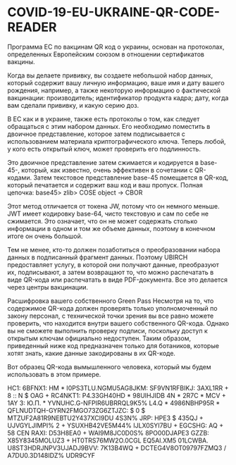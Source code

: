 # COVID-19-EU-UKRAINE-QR-CODE-READER

Программа ЕС по вакцинам
QR код о украины, основан на протоколах, определенных Европейским союзом в отношении сертификатов вакцины.


Когда вы делаете прививку, вы создаете небольшой набор данных, который содержит вашу личную информацию, ваше имя и дату вашего рождения, например, а также некоторую информацию о фактической вакцинации: производитель; идентификатор продукта кадра; дату, когда вам сделали прививку, и какую серию доз.


В ЕС как и в украине, также есть протоколы о том, как следует обращаться с этим набором данных. Его необходимо поместить в двоичное представление, которое затем подписывается с использованием материала криптографического ключа. Теперь любой, у кого есть открытый ключ, может проверить его подлинность.


Это двоичное представление затем сжимается и кодируется в base-45-, который, как известно, очень эффективен в сочетании с QR-кодами. Затем текстовое представление base-45 помещается в QR-код, который печатается и содержит ваш код и ваш пропуск. Полная цепочка:
base45> zlib> COSE object -> CBOR



Этот метод отличается от токена JW, потому что он немного меньше. JWT имеет кодировку base-64, чисто текстовую и сам по себе не сжимается. Это означает, что он не может содержать столько информации в одном и том же объеме данных, поэтому в конечном итоге он очень большой.



Тем не менее, кто-то должен позаботиться о преобразовании набора данных в подписанный фрагмент данных. Поэтому UBIRCH предоставляет услугу, в которой они получают данные, преобразуют их, подписывают, а затем возвращают то, что можно распечатать в виде QR-кода или распечатать в виде PDF-документа. Все это делается через центры вакцинации.


Расшифровка вашего собственного Green Pass
Несмотря на то, что содержимое QR-кода должен проверять только уполномоченный по закону персонал, с технической точки зрения вы все равно можете проверить, что находится внутри вашего собственного QR-кода. Однако вы не сможете выполнить проверку подписи, поскольку доступ к открытым ключам официально недоступен. Таким образом, приведенный ниже код предназначен только для ботаников, которые хотят знать, какие данные закодированы в их QR-коде.





Вот образец QR-кода вымышленного человека, который мы будем использовать в этом примере.





HC1: 6BFNX1: HM * I0PS3TLU.NGMU5AG8JKM: SF9VN1RFBIKJ: 3AXL1RR + 8 :: N $ OAG + RC4NKT1: P4.33GH40HD * 98UIHJIDB 4N * 2R7C * MCV + 1AY
3: Ю.П. * YVNUHC.G-NFPIR6UBRRQL9K5% L4.Q * 4986NBHP95R * QFLNUDTQH-GYRN2FMGO73ZG6ZTJZC: $ 0 $ MTZUF2A81R9NEBTU2Y437XCI9DU 4S3N% JRP: HPE3 $ 435QJ + UJVGYLJIMPI% 2 + YSUXHB42VE5M44% IJLX0SYI7BU + EGCSHG: AQ + 58
CEN RAXI: D53H8EA0 + WAI9M8JC0D0S% 8PO00DJAPE3 GZZB: X85Y8345MOLUZ3 + HT0TRS76MW2O.0CGL EQ5AI.XM5 01LCWBA.
U8ST3HDRJNPV3UJADJ9BVV: 7K13B4WQ + DCTEG4V8OT09797FZMQ3 / A7DU0.3D148IDZ% UDR9CYF
